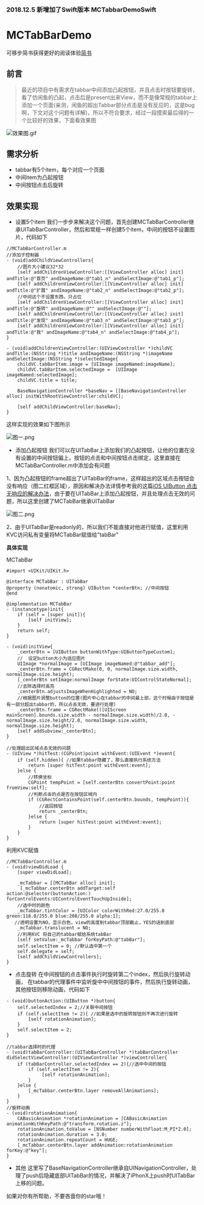 ### 2018.12.5 新增加了Swift版本 MCTabbarDemoSwift
# MCTabBarDemo
可移步简书获得更好的阅读体验[简书](https://www.jianshu.com/p/5160a1b48679)

## 前言
>最近的项目中有需求在tabbar中间添加凸起按钮，并且点击时按钮要旋转，看了仿闲鱼的凸起，点击后是present出来View，而不是像常规的tabbar上添加一个页面(亲测，闲鱼的超出Tabbar部分点击是没有反应的，这是bug啊，下文对这个问题有详解)，所以不符合要求，经过一段摸索最后得的一个比较好的效果，下面看效果图

![效果图.gif](http://upload-images.jianshu.io/upload_images/1828346-c472c423ad7e1e0c.gif?imageMogr2/auto-orient/strip%7CimageView2/2/w/1240)

## 需求分析
* tabbar有5个item，每个对应一个页面
* 中间item为凸起按钮
* 中间按钮点击后旋转

## 效果实现
* 设置5个item
我们一步步来解决这个问题，首先创建MCTabBarController继承UITabBarController，然后和常规一样创建5个item，中间的按钮不设置图片，代码如下
```
//MCTabBarController.m
//添加子控制器
- (void)addChildViewControllers{
    //图片大小建议32*32
    [self addChildrenViewController:[[ViewController alloc] init] andTitle:@"首页" andImageName:@"tab1_n" andSelectImage:@"tab1_p"];
    [self addChildrenViewController:[[ViewController alloc] init] andTitle:@"扩展" andImageName:@"tab2_n" andSelectImage:@"tab2_p"];
    //中间这个不设置东西，只占位
    [self addChildrenViewController:[[ViewController alloc] init] andTitle:@"旋转" andImageName:@"" andSelectImage:@""];
    [self addChildrenViewController:[[ViewController alloc] init] andTitle:@"发现" andImageName:@"tab3_n" andSelectImage:@"tab3_p"];
    [self addChildrenViewController:[[ViewController alloc] init] andTitle:@"我" andImageName:@"tab4_n" andSelectImage:@"tab4_p"];
}

- (void)addChildrenViewController:(UIViewController *)childVC andTitle:(NSString *)title andImageName:(NSString *)imageName andSelectImage:(NSString *)selectedImage{
    childVC.tabBarItem.image = [UIImage imageNamed:imageName];
    childVC.tabBarItem.selectedImage =  [UIImage imageNamed:selectedImage];
    childVC.title = title;
    
    BaseNavigationController *baseNav = [[BaseNavigationController alloc] initWithRootViewController:childVC];
    
    [self addChildViewController:baseNav];
}
```
这样实现的效果如下图所示

![图一.png](http://upload-images.jianshu.io/upload_images/1828346-97cf7a08ac80f0dc.png?imageMogr2/auto-orient/strip%7CimageView2/2/w/1240)

* 添加凸起按钮
我们可以在UITabBar上添加我们的凸起按钮，让他的位置在没有设置的中间按钮偏上，按钮的点击和中间按钮点击绑定，这里直接在MCTabBarController.m中添加会有问题

1、因为凸起按钮的frame超出了UITabBar的frame，这样超出的区域点击按钮会没有响应（图二红框区域），原因和解决办法详情参考我的这篇[iOS UIButton 点击无响应的解决办法](http://www.jianshu.com/p/7a35d6c25bfe)，由于要在UITabBar上添加凸起按钮，并且处理点击无效的问题，所以这里创建了MCTabBar继承UITabBar

![图二.png](http://upload-images.jianshu.io/upload_images/1828346-79e034d363423727.png?imageMogr2/auto-orient/strip%7CimageView2/2/w/1240)

2、由于UITabBar是readonly的，所以我们不能直接对他进行赋值，这里利用KVC访问私有变量将MCTabBar赋值给"tabBar"

**具体实现**

MCTabBar
```
#import <UIKit/UIKit.h>

@interface MCTabBar : UITabBar
@property (nonatomic, strong) UIButton *centerBtn; //中间按钮
@end
```
```
@implementation MCTabBar
- (instancetype)init{
    if (self = [super init]){
        [self initView];
    }
    return self;
}

- (void)initView{
    _centerBtn = [UIButton buttonWithType:UIButtonTypeCustom];
    //  设定button大小为适应图片
    UIImage *normalImage = [UIImage imageNamed:@"tabbar_add"];
    _centerBtn.frame = CGRectMake(0, 0, normalImage.size.width, normalImage.size.height);
    [_centerBtn setImage:normalImage forState:UIControlStateNormal];
    //去除选择时高亮
    _centerBtn.adjustsImageWhenHighlighted = NO;
    //根据图片调整button的位置(图片中心在tabbar的中间最上部，这个时候由于按钮是有一部分超出tabbar的，所以点击无效，要进行处理)
    _centerBtn.frame = CGRectMake(([UIScreen mainScreen].bounds.size.width - normalImage.size.width)/2.0, - normalImage.size.height/2.0, normalImage.size.width, normalImage.size.height);
    [self addSubview:_centerBtn];
}

//处理超出区域点击无效的问题
- (UIView *)hitTest:(CGPoint)point withEvent:(UIEvent *)event{
    if (self.hidden){ //如果tabbar隐藏了，那么直接执行系统方法
        return [super hitTest:point withEvent:event];
    }else {
        //转换坐标
        CGPoint tempPoint = [self.centerBtn convertPoint:point fromView:self];
        //判断点击的点是否在按钮区域内
        if (CGRectContainsPoint(self.centerBtn.bounds, tempPoint)){
            //返回按钮
            return _centerBtn;
        }else {
            return [super hitTest:point withEvent:event];
        }
    }
}
```
利用KVC赋值
```
//MCTabBarController.m
- (void)viewDidLoad {
    [super viewDidLoad];
    
    _mcTabbar = [[MCTabBar alloc] init];
     [_mcTabbar.centerBtn addTarget:self action:@selector(buttonAction:) forControlEvents:UIControlEventTouchUpInside];
    //选中时的颜色
    _mcTabbar.tintColor = [UIColor colorWithRed:27.0/255.0 green:118.0/255.0 blue:208/255.0 alpha:1];
   //透明设置为NO，显示白色，view的高度到tabbar顶部截止，YES的话到底部
    _mcTabbar.translucent = NO;
    //利用KVC 将自己的tabbar赋给系统tabBar
    [self setValue:_mcTabbar forKeyPath:@"tabBar"];
    self.selectItem = 0; //默认选中第一个
    self.delegate = self;
    [self addChildViewControllers];
}
```

* 点击旋转
在中间按钮的点击事件执行时旋转第二个index，然后执行旋转动画，
在tabbar的代理事件中监听旋中中间按钮的事件，然后执行旋转动画，其他按钮则移除动画，代码如下
```
- (void)buttonAction:(UIButton *)button{
    self.selectedIndex = 2;//关联中间按钮
    if (self.selectItem != 2){ //如果是选中的旋转按钮则不再次进行旋转
        [self rotationAnimation];
    }
    self.selectItem = 2;
}

//tabbar选择时的代理
- (void)tabBarController:(UITabBarController *)tabBarController didSelectViewController:(UIViewController *)viewController{
    if (tabBarController.selectedIndex == 2){//选中中间的按钮
        if (self.selectItem != 2){
             [self rotationAnimation];
        }
    }else {
        [_mcTabbar.centerBtn.layer removeAllAnimations];
    }
}
//旋转动画
- (void)rotationAnimation{
    CABasicAnimation *rotationAnimation = [CABasicAnimation animationWithKeyPath:@"transform.rotation.z"];
    rotationAnimation.toValue = [NSNumber numberWithFloat:M_PI*2.0];
    rotationAnimation.duration = 3.0;
    rotationAnimation.repeatCount = HUGE;
    [_mcTabbar.centerBtn.layer addAnimation:rotationAnimation forKey:@"key"];
}
```

* 其他
这里写了BaseNavigationController继承自UINavigationController，处理了push后隐藏底部UITabBar的情况，并解决了iPhonX上push时UITabBar上移的问题。

如果对你有所帮助，不要吝啬你的star哦！

